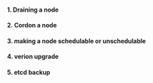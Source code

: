 #### 1. Draining a node


#### 2. Cordon a node


#### 3. making a node schedulable or unschedulable 


#### 4. verion upgrade


#### 5. etcd backup 

